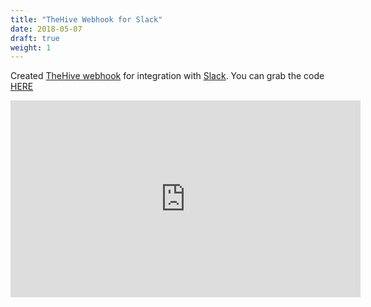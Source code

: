 ```yaml
---
title: "TheHive Webhook for Slack"
date: 2018-05-07
draft: true
weight: 1
---
```


Created [TheHive webhook](https://thehive-project.org/) for integration with [Slack](https://slack.com/). You can grab the code [HERE](https://github.com/cybergoatpsyops/TheHive-SideProjects)

<iframe width="560" height="315" src="https://www.youtube.com/embed/QwZ-lp1D654" frameborder="0" allow="autoplay; encrypted-media" allowfullscreen></iframe>
